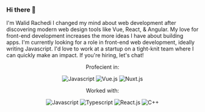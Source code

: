 ### Hi there 👋

I'm Walid Rachedi I changed my mind about web development after discovering modern web design tools like Vue, React, & Angular. My love for front-end development increases the more ideas I have about building apps. 
I'm currently looking for a role in front-end web development, ideally writing Javascript. I'd love to work at a startup on a tight-knit team where I can quickly make an impact. If you're hiring, let's chat!

<p align="center">Profecient in:</p>
<p align="center"> 
<img src="https://img.shields.io/badge/-Javascript-161b22?style=flat-square?label=Javascript&logo=Javascript" alt="Javascript">
<img src="https://img.shields.io/badge/-Vue.js-161b22?style=flat-square?label=Vue.js&logo=Vue.js" alt="Vue.js">
<img src="https://img.shields.io/badge/-Nuxt.js-161b22?style=flat-square?label=Nuxt.js&logo=Nuxt.js" alt="Nuxt.js">
</p>

<p align="center">Worked with:</p>
<p align="center"> 
<img src="https://img.shields.io/badge/-Python-161b22?style=flat-square?label=Python&logo=Python" alt="Javascript">
<img src="https://img.shields.io/badge/-Typescript-161b22?style=flat-square?label=Typescript&logo=Typescript" alt="Typescript">
<img src="https://img.shields.io/badge/-React.js-161b22?style=flat-square?label=React.js&logo=react" alt="React.js">
<img src="https://img.shields.io/badge/-C++-161b22?style=flat-square?label=C++&logo=cplusplus" alt="C++">
</p>

